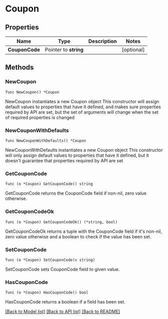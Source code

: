 # Coupon

## Properties

Name | Type | Description | Notes
------------ | ------------- | ------------- | -------------
**CouponCode** | Pointer to **string** |  | [optional] 

## Methods

### NewCoupon

`func NewCoupon() *Coupon`

NewCoupon instantiates a new Coupon object
This constructor will assign default values to properties that have it defined,
and makes sure properties required by API are set, but the set of arguments
will change when the set of required properties is changed

### NewCouponWithDefaults

`func NewCouponWithDefaults() *Coupon`

NewCouponWithDefaults instantiates a new Coupon object
This constructor will only assign default values to properties that have it defined,
but it doesn't guarantee that properties required by API are set

### GetCouponCode

`func (o *Coupon) GetCouponCode() string`

GetCouponCode returns the CouponCode field if non-nil, zero value otherwise.

### GetCouponCodeOk

`func (o *Coupon) GetCouponCodeOk() (*string, bool)`

GetCouponCodeOk returns a tuple with the CouponCode field if it's non-nil, zero value otherwise
and a boolean to check if the value has been set.

### SetCouponCode

`func (o *Coupon) SetCouponCode(v string)`

SetCouponCode sets CouponCode field to given value.

### HasCouponCode

`func (o *Coupon) HasCouponCode() bool`

HasCouponCode returns a boolean if a field has been set.


[[Back to Model list]](../README.md#documentation-for-models) [[Back to API list]](../README.md#documentation-for-api-endpoints) [[Back to README]](../README.md)


